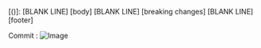 <type>[(<scope>)]: <emoji> <subject>
[BLANK LINE]
[body]
[BLANK LINE]
[breaking changes]
[BLANK LINE]
[footer]

Commit :
<img src="https://raw.githubusercontent.com/commitizen/cz-cli/master/meta/screenshots/add-commit.png" alt="Image"/>